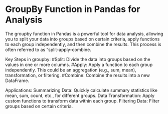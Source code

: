# GroupBy Function in Pandas for Analysis
 The groupby function in Pandas is a powerful tool for data analysis, allowing you to split your data into groups based on certain criteria, apply functions to each group independently, and then combine the results. This process is often referred to as “split-apply-combine.
 
Key Steps in groupby:
 #Split: Divide the data into groups based on the values in one or more columns.
 #Apply: Apply a function to each group independently. This could be an aggregation (e.g., sum, mean), transformation, or filtering.
 #Combine: Combine the results into a new DataFrame.

Applications:
Summarizing Data: Quickly calculate summary statistics like mean, sum, count, etc., for different groups.
Data Transformation: Apply custom functions to transform data within each group.
Filtering Data: Filter groups based on certain criteria.

